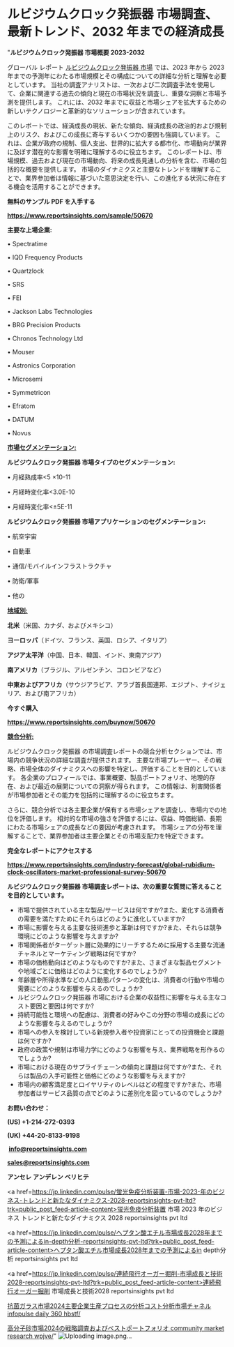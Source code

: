 # ルビジウムクロック発振器 市場調査、最新トレンド、2032 年までの経済成長

"<strong>ルビジウムクロック発振器 市場概要 2023-2032</strong>

グローバル レポート <a href=https://www.reportsinsights.com/sample/50670>ルビジウムクロック発振器 市場</a> では、2023 年から 2023 年までの予測年にわたる市場規模とその構成についての詳細な分析と理解を必要としています。 当社の調査アナリストは、一次および二次調査手法を使用して、企業に関連する過去の傾向と現在の市場状況を調査し、重要な洞察と市場予測を提供します。 これには、2032 年までに収益と市場シェアを拡大​​するための新しいテクノロジーと革新的なソリューションが含まれています。

このレポートでは、経済成長の現状、新たな傾向、経済成長の政治的および規制上のリスク、およびこの成長に寄与するいくつかの要因も強調しています。 これは、企業が政府の規制、個人支出、世界的に拡大する都市化、市場動向が業界に及ぼす潜在的な影響を明確に理解するのに役立ちます。 このレポートは、市場規模、過去および現在の市場動向、将来の成長見通しの分析を含む、市場の包括的な概要を提供します。 市場のダイナミクスと主要なトレンドを理解することで、業界参加者は情報に基づいた意思決定を行い、この進化する状況に存在する機会を活用することができます。

<strong><b>無料のサンプル PDF を入手する</b></strong>

<a href=https://www.reportsinsights.com/sample/50670><strong><u>https://www.reportsinsights.com/sample/50670</u></strong></a>

<strong>主要な上場企業:</strong>

• Spectratime

• IQD Frequency Products

• Quartzlock

• SRS

• FEI

• Jackson Labs Technologies

• BRG Precision Products

• Chronos Technology Ltd

• Mouser

• Astronics Corporation

• Microsemi

• Symmetricon

• Efratom

• DATUM

• Novus

<strong><u>市場セグメンテーション</u></strong><strong><u>:</u></strong>

<strong>ルビジウムクロック発振器 市場タイプのセグメンテーション:</strong>

• 月経熟成率<5 ×10-11

• 月経時変化率<3.0E-10

• 月経時変化率<±5E-11

<strong>ルビジウムクロック発振器 市場アプリケーションのセグメンテーション:</strong>

• 航空宇宙

• 自動車

• 通信/モバイルインフラストラクチャ

• 防衛/軍事

• 他の

<strong><u>地域別</u></strong><strong><u>:</u></strong>

<strong>北米</strong>（米国、カナダ、およびメキシコ）

<strong>ヨーロッパ</strong>（ドイツ、フランス、英国、ロシア、イタリア）

<strong>アジア太平洋</strong>（中国、日本、韓国、インド、東南アジア）

<strong>南アメリカ</strong>（ブラジル、アルゼンチン、コロンビアなど）

<strong>中東およびアフリカ</strong>（サウジアラビア、アラブ首長国連邦、エジプト、ナイジェリア、および南アフリカ）

<strong>今すぐ購入</strong>

<a href=https://www.reportsinsights.com/buynow/50670><strong><u>https://www.reportsinsights.com/buynow/50670</u></strong></a>

<strong><u>競合分析:</u></strong>

ルビジウムクロック発振器 の市場調査レポートの競合分析セクションでは、市場内の競争状況の詳細な調査が提供されます。 主要な市場プレーヤー、その戦略、市場全体のダイナミクスへの影響を特定し、評価することを目的としています。 各企業のプロフィールでは、事業概要、製品ポートフォリオ、地理的存在、および最近の展開についての洞察が得られます。 この情報は、利害関係者が市場参加者とその能力を包括的に理解するのに役立ちます。

さらに、競合分析では各主要企業が保有する市場シェアを調査し、市場内での地位を評価します。 相対的な市場の強さを評価するには、収益、時価総額、長期にわたる市場シェアの成長などの要因が考慮されます。 市場シェアの分布を理解することで、業界参加者は主要企業とその市場支配力を特定できます。

<strong>完全なレポートにアクセスする</strong>

<a href=https://www.reportsinsights.com/industry-forecast/global-rubidium-clock-oscillators-market-professional-survey-50670><strong><u><b>https://www.reportsinsights.com/industry-forecast/global-rubidium-clock-oscillators-market-professional-survey-50670</b></u></strong></a>

<strong><b>ルビジウムクロック発振器 市場調査レポートは、次の重要な質問に答えることを目的としています。</b></strong>
<ul>
  <li>市場で提供されている主な製品/サービスは何ですか?また、変化する消費者の需要を満たすためにそれらはどのように進化していますか?</li>
  <li>市場に影響を与える主要な技術進歩と革新は何ですか?また、それらは競争環境にどのような影響を与えますか?</li>
  <li>市場関係者がターゲット層に効果的にリーチするために採用する主要な流通チャネルとマーケティング戦略は何ですか?</li>
  <li>市場の価格動向はどのようなものですか?また、さまざまな製品セグメントや地域ごとに価格はどのように変化するのでしょうか?</li>
  <li>年齢層や所得水準などの人口動態パターンの変化は、消費者の行動や市場の需要にどのような影響を与えるのでしょうか?</li>
  <li>ルビジウムクロック発振器 市場における企業の収益性に影響を与える主なコスト要因と要因は何ですか?</li>
  <li>持続可能性と環境への配慮は、消費者の好みやこの分野の市場の成長にどのような影響を与えるのでしょうか?</li>
  <li>市場への参入を検討している新規参入者や投資家にとっての投資機会と課題は何ですか?</li>
  <li>政府の政策や規制は市場力学にどのような影響を与え、業界戦略を形作るのでしょうか?</li>
  <li>市場における現在のサプライチェーンの傾向と課題は何ですか?また、それらは製品の入手可能性と価格にどのような影響を与えますか?</li>
  <li>市場内の顧客満足度とロイヤリティのレベルはどの程度ですか?また、市場参加者はサービス品質の点でどのように差別化を図っているのでしょうか?</li>
</ul>
<strong>お問い合わせ：</strong>

<strong>(US) +1-214-272-0393</strong>

<strong>(UK) +44-20-8133-9198</strong>

<strong> </strong><a href=info@reportsinsights.com><strong><u>info@reportsinsights.com</u></strong></a>

<a href=sales@reportsinsights.com><strong><u>sales@reportsinsights.com</u></strong></a>

<strong>アンセレ アンデレン ベリヒテ</strong>

<a href=https://jp.linkedin.com/pulse/蛍光免疫分析装置-市場-2023-年のビジネス-トレンドと新たなダイナミクス-2028-reportsinsights-pvt-ltd?trk=public_post_feed-article-content>蛍光免疫分析装置 市場 2023 年のビジネス トレンドと新たなダイナミクス 2028 reportsinsights pvt ltd</a>

<a href=https://jp.linkedin.com/pulse/ヘプタン酸エチル市場成長2028年までの予測によるin-depth分析-reportsinsights-pvt-ltd?trk=public_post_feed-article-content>ヘプタン酸エチル市場成長2028年までの予測によるin depth分析 reportsinsights pvt ltd</a>

<a href=https://jp.linkedin.com/pulse/連続飛行オーガー掘削-市場成長と技術2028-reportsinsights-pvt-ltd?trk=public_post_feed-article-content>連続飛行オーガー掘削 市場成長と技術2028 reportsinsights pvt ltd</a>

<a href=https://www.linkedin.com/pulse/抗菌ガラス市場2024主要企業生産プロセスの分析コスト分析市場チャネル-infopulse-daily-360-hbstf/>抗菌ガラス市場2024主要企業生産プロセスの分析コスト分析市場チャネル infopulse daily 360 hbstf/</a>

<a href=https://www.linkedin.com/pulse/高分子砂市場2024の戦略調査およびベストポートフォリオ-community-market-research-wpjve/>高分子砂市場2024の戦略調査およびベストポートフォリオ community market research wpjve/</a>"
![Uploading image.png…]()
